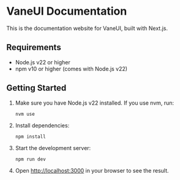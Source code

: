 # VaneUI Documentation

This is the documentation website for VaneUI, built with Next.js.

## Requirements

- Node.js v22 or higher
- npm v10 or higher (comes with Node.js v22)

## Getting Started

1. Make sure you have Node.js v22 installed. If you use nvm, run:
   ```
   nvm use
   ```

2. Install dependencies:
   ```
   npm install
   ```

3. Start the development server:
   ```
   npm run dev
   ```

4. Open [http://localhost:3000](http://localhost:3000) in your browser to see the result.
